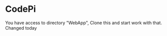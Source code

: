 # CodePi

You have access to directory "WebApp", Clone this and start work with that. Changed today
